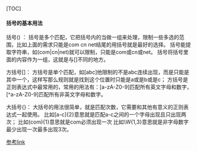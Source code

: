 

[TOC]





#### 括号的基本用法

括号() ： 括号是多个匹配，它把括号内的当做一组来处理，限制一些多选的范围，比如上面的需求只能是com cn net结尾的用括号就是最好的选择。 
括号能提取字符串，如(com|cn|net)就可以限制，只能是com或cn或net。 
括号将括号里面的内容作为一组，这就是与[]不同的地方。

方括号[]： 方括号是单个匹配，如[abc]他限制的不是abc连续出现，而是只能是其中一个，这样写那么规则就是找到这个位置时只能是a或是b或是c； 
方括号是正则表达式中最常用的，常用的用法有：[a-zA-Z0-9]匹配所有英文字母和数字，\[^a-zA-Z0-9]匹配所有非英文字母和数字。

大括号{}： 大括号的用法很简单，就是匹配次数，它需要和其他有意义的正则表达式一起使用。 
比如[a-c]{2}意思就是匹配a-c之间的一个字母出现且只出现两次； 
比如(com){1}意思就是com必须出现一次 
比如\W{1,3}意思就是非字母数字最少出现一次最多出现3次。

[参考link](<https://my.oschina.net/newchaos/blog/1790499>)

